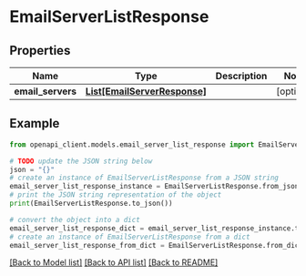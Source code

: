 # EmailServerListResponse


## Properties

Name | Type | Description | Notes
------------ | ------------- | ------------- | -------------
**email_servers** | [**List[EmailServerResponse]**](EmailServerResponse.md) |  | [optional] 

## Example

```python
from openapi_client.models.email_server_list_response import EmailServerListResponse

# TODO update the JSON string below
json = "{}"
# create an instance of EmailServerListResponse from a JSON string
email_server_list_response_instance = EmailServerListResponse.from_json(json)
# print the JSON string representation of the object
print(EmailServerListResponse.to_json())

# convert the object into a dict
email_server_list_response_dict = email_server_list_response_instance.to_dict()
# create an instance of EmailServerListResponse from a dict
email_server_list_response_from_dict = EmailServerListResponse.from_dict(email_server_list_response_dict)
```
[[Back to Model list]](../README.md#documentation-for-models) [[Back to API list]](../README.md#documentation-for-api-endpoints) [[Back to README]](../README.md)


